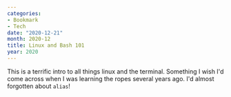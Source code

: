 ```yaml
---
categories:
- Bookmark
- Tech
date: "2020-12-21"
month: 2020-12
title: Linux and Bash 101
year: 2020
---
```


This is a terrific intro to all things linux and the terminal. Something I wish I'd come across when I was learning the ropes several years ago. I'd almost forgotten about `alias`!
